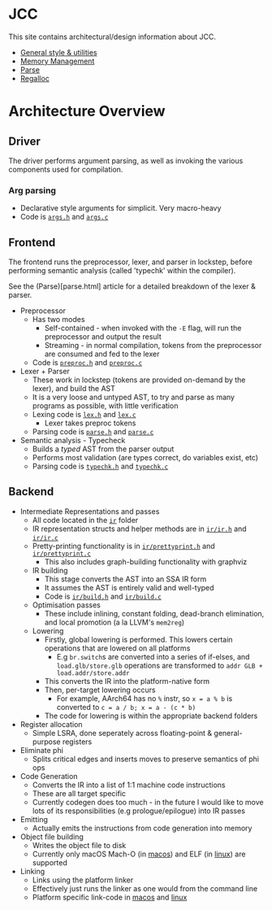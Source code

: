 # JCC

This site contains architectural/design information about JCC.

* [General style & utilities](./general.html)
* [Memory Management](./memory.html)
* [Parse](./parse.html)
* [Regalloc](./regalloc.html)

# Architecture Overview

## Driver

The driver performs argument parsing, as well as invoking the various components used for compilation.

### Arg parsing

* Declarative style arguments for simplicit. Very macro-heavy
* Code is [`args.h`](https://github.com/john-h-k/jcc/tree/main/args.h) and [`args.c`](https://github.com/john-h-k/jcc/tree/main/args.c)

## Frontend

The frontend runs the preprocessor, lexer, and parser in lockstep, before performing semantic analysis (called 'typechk' within the compiler).

See the (Parse)[parse.html] article for a detailed breakdown of the lexer & parser.

* Preprocessor
  * Has two modes
    * Self-contained - when invoked with the `-E` flag, will run the preprocessor and output the result
    * Streaming - in normal compilation, tokens from the preprocessor are consumed and fed to the lexer
  * Code is [`preproc.h`](https://github.com/john-h-k/jcc/tree/main/preproc.h) and [`preproc.c`](https://github.com/john-h-k/jcc/tree/main/preproc.c)
* Lexer + Parser
  * These work in lockstep (tokens are provided on-demand by the lexer), and build the AST
  * It is a very loose and untyped AST, to try and parse as many programs as possible, with little verification
  * Lexing code is [`lex.h`](https://github.com/john-h-k/jcc/tree/main/lex.h) and [`lex.c`](https://github.com/john-h-k/jcc/tree/main/lex.c)
    * Lexer takes preproc tokens
  * Parsing code is [`parse.h`](https://github.com/john-h-k/jcc/tree/main/parse.h) and [`parse.c`](https://github.com/john-h-k/jcc/tree/main/parse.c)
* Semantic analysis - Typecheck
  * Builds a _typed_ AST from the parser output
  * Performs most validation (are types correct, do variables exist, etc)
  * Parsing code is [`typechk.h`](https://github.com/john-h-k/jcc/tree/main/typechk.h) and [`typechk.c`](https://github.com/john-h-k/jcc/tree/main/typechk.c)

## Backend

* Intermediate Representations and passes
  * All code located in the [`ir`](ir) folder
  * IR representation structs and helper methods are in [`ir/ir.h`](ir/https://github.com/john-h-k/jcc/tree/main/ir.h) and [`ir/ir.c`](ir/https://github.com/john-h-k/jcc/tree/main/ir.c)
  * Pretty-printing functionality is in [`ir/prettyprint.h`](ir/https://github.com/john-h-k/jcc/tree/main/prettyprint.h) and [`ir/prettyprint.c`](ir/https://github.com/john-h-k/jcc/tree/main/prettyprint.c)
    * This also includes graph-building functionality with graphviz
  * IR building
    * This stage converts the AST into an SSA IR form
    * It assumes the AST is entirely valid and well-typed
    * Code is [`ir/build.h`](ir/https://github.com/john-h-k/jcc/tree/main/build.h) and [`ir/build.c`](ir/https://github.com/john-h-k/jcc/tree/main/build.c)
  * Optimisation passes
    * These include inlining, constant folding, dead-branch elimination, and local promotion (a la LLVM's `mem2reg`)
  * Lowering
    * Firstly, global lowering is performed. This lowers certain operations that are lowered on all platforms
      * E.g `br.switch`s are converted into a series of if-elses, and `load.glb/store.glb` operations are transformed to `addr GLB + load.addr/store.addr`
    * This converts the IR into the platform-native form
    * Then, per-target lowering occurs
      * For example, AArch64 has no `%` instr, so `x = a % b` is converted to `c = a / b; x = a - (c * b)`
    * The code for lowering is within the appropriate backend folders
* Register allocation
  * Simple LSRA, done seperately across floating-point & general-purpose registers
* Eliminate phi
    * Splits critical edges and inserts moves to preserve semantics of phi ops
* Code Generation
  * Converts the IR into a list of 1:1 machine code instructions
  * These are all target specific
  * Currently codegen does too much - in the future I would like to move lots of its responsibilities (e.g prologue/epilogue) into IR passes
* Emitting
  * Actually emits the instructions from code generation into memory
* Object file building
  * Writes the object file to disk
  * Currently only macOS Mach-O (in [macos](./macos)) and ELF (in [linux](./linux)) are supported
* Linking
  * Links using the platform linker
  * Effectively just runs the linker as one would from the command line
  * Platform specific link-code in [macos](./macos) and [linux](./linux)



